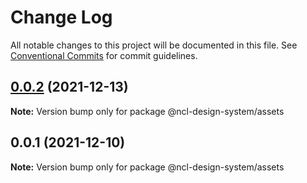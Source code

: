 # Change Log

All notable changes to this project will be documented in this file.
See [Conventional Commits](https://conventionalcommits.org) for commit guidelines.

## [0.0.2](https://github.ncl.com/rromero/ncl-design-system/compare/@ncl-design-system/assets@0.0.1...@ncl-design-system/assets@0.0.2) (2021-12-13)

**Note:** Version bump only for package @ncl-design-system/assets





## 0.0.1 (2021-12-10)

**Note:** Version bump only for package @ncl-design-system/assets
